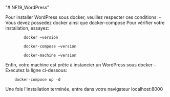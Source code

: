 "# NF19_WordPress" 

Pour installer WordPress sous docker, veuillez respecter ces conditions:
	-Vous devez possedez docker ainsi que docker-compose
		Pour vérifier votre installation, essayez:

			docker –version

			docker-compose –version

			docker-machine –version

Enfin, votre machine est prête à instancier un WordPress sous docker
	-Executez la ligne ci-dessous:
	
		docker-compose up -d

Une fois l'installation terminée, entre dans votre navigateur localhost:8000 

